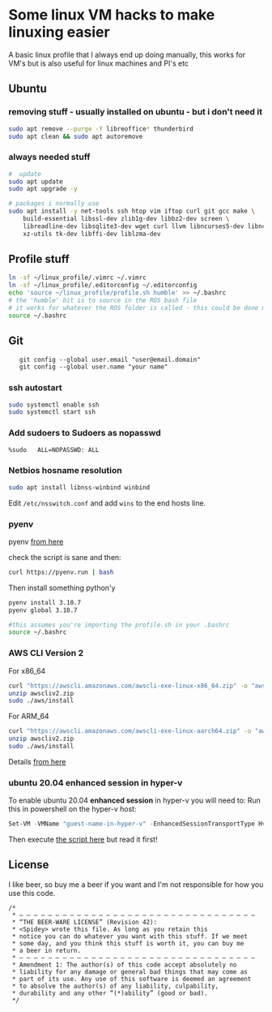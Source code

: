 # Some linux VM hacks to make linuxing easier

A basic linux profile that I always end up doing manually, this works for VM's but is also useful for linux machines and PI's etc

## Ubuntu

### removing stuff - usually installed on ubuntu - but i don't need it

```bash
sudo apt remove --purge -Y libreoffice* thunderbird
sudo apt clean && sudo apt autoremove
```

### always needed stuff

```bash
#  update
sudo apt update
sudo apt upgrade -y

# packages i normally use
sudo apt install -y net-tools ssh htop vim iftop curl git gcc make \
    build-essential libssl-dev zlib1g-dev libbz2-dev screen \
    libreadline-dev libsqlite3-dev wget curl llvm libncurses5-dev libncursesw5-dev \
    xz-utils tk-dev libffi-dev liblzma-dev 
```

## Profile stuff

```bash
ln -sf ~/linux_profile/.vimrc ~/.vimrc
ln -sf ~/linux_profile/.editorconfig ~/.editorconfig
echo 'source ~/linux_profile/profile.sh humble' >> ~/.bashrc
# the 'humble' bit is to source in the ROS bash file
# it works for whatever the ROS folder is called - this could be done more elegantly
source ~/.bashrc
```

## Git

```txt
   git config --global user.email "user@email.domain"
   git config --global user.name "your name"
```

### ssh autostart

```bash
sudo systemctl enable ssh
sudo systemctl start ssh
```

### Add sudoers to Sudoers as nopasswd

```txt
%sudo   ALL=NOPASSWD: ALL
```

### Netbios hosname resolution

```bash
sudo apt install libnss-winbind winbind
```

Edit `/etc/nsswitch.conf` and add `wins` to the end hosts line.

### pyenv

pyenv [from here](https://github.com/pyenv/pyenv-installer)

check the script is sane and then:

```bash
curl https://pyenv.run | bash
```

Then install something python'y

```bash
pyenv install 3.10.7
pyenv global 3.10.7

#this assumes you're importing the profile.sh in your .bashrc
source ~/.bashrc
```

### AWS CLI Version 2

For x86_64

```bash
curl "https://awscli.amazonaws.com/awscli-exe-linux-x86_64.zip" -o "awscliv2.zip"
unzip awscliv2.zip
sudo ./aws/install
```

For ARM_64

```bash
curl "https://awscli.amazonaws.com/awscli-exe-linux-aarch64.zip" -o "awscliv2.zip"
unzip awscliv2.zip
sudo ./aws/install
```

Details [from here](https://docs.aws.amazon.com/cli/latest/userguide/install-cliv2-linux.html)

### ubuntu 20.04 enhanced session in hyper-v

To enable ubuntu 20.04 **enhanced session** in hyper-v you will need to:
Run this in powershell on the hyper-v host:

```powershell
Set-VM -VMName "guest-name-in-hyper-v" -EnhancedSessionTransportType HvSocket
```

Then execute [the script here](https://raw.githubusercontent.com/microsoft/linux-vm-tools/cb07b3eaeb89822ebc6eaddb10f3932bb1879f47/ubuntu/20.04/install.sh) but read it first!

## License

I like beer, so buy me a beer if you want and I'm not responsible for how you use this code.

```text
/* 
 * — — — — — — — — — — — — — — — — — — — — — — — — — — — — — — — — — 
 * “THE BEER-WARE LICENSE” (Revision 42):
 * <Spidey> wrote this file. As long as you retain this  
 * notice you can do whatever you want with this stuff. If we meet
 * some day, and you think this stuff is worth it, you can buy me
 * a beer in return.
 * — — — — — — — — — — — — — — — — — — — — — — — — — — — — — — — — — 
 * Amendment 1: The author(s) of this code accept absolutely no 
 * liability for any damage or general bad things that may come as 
 * part of its use. Any use of this software is deemed an agreement 
 * to absolve the author(s) of any liability, culpability, 
 * durability and any other “(*)ability” (good or bad).
 */
```
